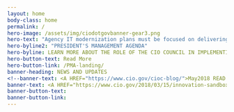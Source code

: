 ```yaml
---
layout: home
body-class: home
permalink: /
hero-image: /assets/img/ciodotgovbanner-gear3.png
hero-text: "Agency IT modernization plans must be focused on delivering better service to the public, and in doing so should be developed in furtherance of these priorities. This will result in building and maintaining a modern, secure, and resilient IT, which improves the lives of the American public."
hero-byline2: "PRESIDENT'S MANAGEMENT AGENDA"
hero-byline: LEARN MORE ABOUT THE ROLE OF THE CIO COUNCIL IN IMPLEMENTING THE CROSS-AGENCY PRIORITY GOALS.
hero-button-text: Read More
hero-button-link: /PMA-landing/
banner-heading: NEWS AND UPDATES
<!--banner-text: <A HREF="https://www.cio.gov/cioc-blog/">May2018 READ THE LATEST FROM THE CIO COMMUNITY</A>-->
banner-text: <A HREF="https://www.cio.gov/2018/03/15/innovation-sandbox-launch/">March 15, 2015 READ THE LATEST FROM THE CIO COMMUNITY</A>
banner-button-text: 
banner-button-link: 
---
```

